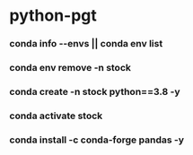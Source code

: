 # python-pgt

### conda info --envs || conda env list
### conda env remove -n stock
### conda create -n stock python==3.8 -y
### conda activate stock

### conda install -c conda-forge pandas -y